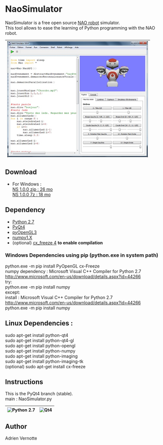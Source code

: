 NaoSimulator
============
NaoSimulator is a free open source [NAO robot](http://www.aldebaran.com) simulator.  
This tool allows to ease the learning of Python programming with the NAO robot.  

| ![NaoSimulator](https://raw.githubusercontent.com/AdrienVR/NaoSimulator/master/ns1.jpg "NaoSimulator") |
|:----:|

## Download
* For Windows :   
		[NS 1.0.0 zip : 26 mo](https://drive.google.com/uc?export=download&id=0B2xlFxzCEekzbWxFMm56ajJ1UTg)  
		[NS 1.0.0 7z : 18 mo](https://drive.google.com/uc?export=download&id=0B2xlFxzCEekzbExqOGtra244Yms)  
	
## Dependency

* [Python 2.7](https://www.python.org/download/releases/2.7.8/)  
* [PyQt4](http://www.riverbankcomputing.co.uk/software/pyqt/download)
* [pyOpenGL3](https://pypi.python.org/pypi/PyOpenGL/3.1.0)
* [numpy1.X](https://pypi.python.org/pypi/numpy)
* (optional) [cx_freeze 4](https://pypi.python.org/pypi/cx_Freeze) **to enable compilation**

### Windows Dependencies using pip (python.exe in system path)  
python.exe -m pip install PyOpenGL cx-Freeze  
numpy dependency : Microsoft Visual C++ Compiler for Python 2.7  http://www.microsoft.com/en-us/download/details.aspx?id=44266  
try:  
	python.exe -m pip install numpy  
except:  
	install : Microsoft Visual C++ Compiler for Python 2.7  http://www.microsoft.com/en-us/download/details.aspx?id=44266  
	python.exe -m pip install numpy  


## Linux Dependencies :

sudo apt-get install python-qt4  
sudo apt-get install python-qt4-gl  
sudo apt-get install python-opengl  
sudo apt-get install python-numpy  
sudo apt-get install python-imaging  
sudo apt-get install python-imaging-tk  
(optional) sudo apt-get install cx-freeze  

## Instructions

This is the PyQt4 branch (stable).   
main : NaoSimulator.py

| ![Python 2.7](https://www.python.org/static/img/python-logo.png "Python 2.7") | ![Qt4](http://www.fevrierdorian.com/blog/public/logos/Qt_logo002.png "Qt4") |
|:----:|:----:|

## Author

Adrien Vernotte
